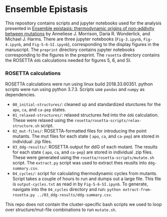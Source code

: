 # Ensemble Epistasis

This repository contains scripts and jupyter notebooks used for the analysis presented in [Ensemble epistasis: thermodynamic origins of non-addivity between mutations](https://www.biorxiv.org/content/10.1101/2020.10.14.339671v1.full) by Anneliese J. Morrison, Daria R. Wonderlick, and Michael J. Harms. There are three jupyter notebooks (`Fig-3.ipynb`, `Fig-4.ipynb`,  and `Fig-5-6-SI.ipynb`), corresponding to the display figures in the manuscript. The `preprint` directory contains jupyter notebooks corresponding to the figures in the preprint. The `rosetta` directory contains the ROSETTA `ddG` calculations needed for figures 5, 6, and SI. 

### ROSETTA calculations

ROSETTA calculations were run using linux build 2018.33.60351.  python scripts were run using python 3.7.3.  Scripts use `pandas` and `numpy` as dependencies. 

+ `00_initial-structures/`: cleaned up and standardized sturctures for the `apo`, `ca`, and `ca-pep` states. 
+ `01_relaxed-structures/`: relaxed structures fed into the `ddG` calculation.  These were relaxed using the `rosetta/rosetta-scripts/relax-structure.sh` script.
+ `02_mut-files/`: ROSETTA-formatted files for introducing the point mutants.  The mut files for each state ( `apo`, `ca`, and `ca-pep`) are stored in individual .zip files. 
+ `03_ddg-results/`: ROSETTA output for ddG of each mutant.  The results for each state ( `apo`, `ca`, and `ca-pep`) are stored in individual .zip files. These were generated using the `rosetta/rosetta-scripts/mutate.sh` script.  The `extract.py` script was used to extract thes reuslts into `ddg-summary.csv`. 
+ `04_cycles/`: script for calculating thermodynamic cycles from mutants.  Script takes a couple of hours to run and dumps out a large file.  This file is `output-cycles.txt` as read in by `Fig-5-6-SI.ipynb`.  To generate, navigate into the `04_cycles` directory and run: `python extract-from-rosetta.py ../03_ddg-results/ddg-summary.csv`.   

This repo does not contain the cluster-specific bash scripts we used to loop over structure/mut-file combinations to run `mutate.sh`.  
